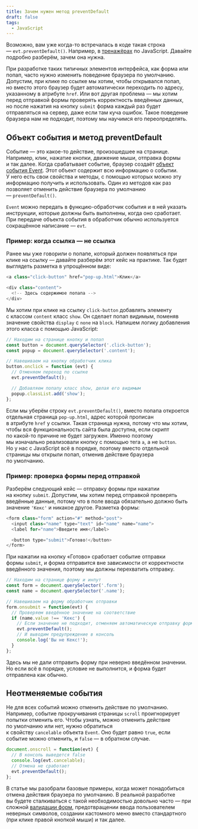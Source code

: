 ```yaml
---
title: Зачем нужен метод preventDefault
draft: false
tags:
  - JavaScript
---
```

Возможно, вам уже когда-то встречалась в коде такая строка — `evt.preventDefault()`. 
Например, в [тренажёрах](https://htmlacademy.ru/courses/basic-javascript) по JavaScript. Давайте подробно разберём, зачем она нужна.

При разработке таких типичных элементов интерфейса, как форма или попап, часто нужно изменить поведение браузера по умолчанию. Допустим, при клике по ссылке мы хотим, чтобы открывался попап, но вместо этого браузер будет автоматически переходить по адресу, указанному в атрибуте `href`. Или вот другая проблема — мы хотим перед отправкой формы проверять корректность введённых данных, но после нажатия на кнопку `submit` форма каждый раз будет отправляться на сервер, даже если там куча ошибок. Такое поведение браузера нам не подходит, поэтому мы научимся его переопределять.

## Объект события и метод preventDefault

Событие — это какое-то действие, произошедшее на странице. 
Например, клик, нажатие кнопки, движение мыши, отправка формы и так далее. Когда срабатывает событие, браузер создаёт [объект события Event](https://developer.mozilla.org/ru/docs/Web/API/Event). Этот объект содержит всю информацию о событии. У него есть свои свойства и методы, с помощью которых можно эту информацию получить и использовать. Один из методов как раз позволяет отменить действие браузера по умолчанию — `preventDefault()`.

`Event` можно передать в функцию-обработчик события и в ней указать инструкции, которые должны быть выполнены, когда оно сработает. При передаче объекта события в обработчик обычно используется сокращённое написание — `evt`.

### Пример: когда ссылка — не ссылка

Ранее мы уже говорили о попапе, который должен появляться при клике на ссылку — давайте разберём этот кейс на практике. Так будет выглядеть разметка в упрощённом виде:

```js
<a class="click-button" href="pop-up.html">Клик</a>

<div class="content">
  <!-- Здесь содержимое попапа -->
</div>
```

Мы хотим при клике на ссылку `click-button` добавлять элементу с классом `content` класс `show`. Он сделает попап видимым, поменяв значение свойства `display` с `none` на `block`. Напишем логику добавления этого класса с помощью JavaScript:

```js
// Находим на странице кнопку и попап
const button = document.querySelector('.click-button');
const popup = document.querySelector('.content');

// Навешиваем на кнопку обработчик клика
button.onclick = function (evt) {
  // Отменяем переход по ссылке
  evt.preventDefault();

  // Добавляем попапу класс show, делая его видимым
  popup.classList.add('show');
};
```

Если мы уберём строку `evt.preventDefault()`, вместо попапа откроется отдельная страница `pop-up.html`, адрес которой прописан в атрибуте `href` у ссылки. Такая страница нужна, потому что мы хотим, чтобы вся функциональность сайта была доступна, если скрипт по какой-то причине не будет загружен. Именно поэтому мы изначально реализовали кнопку с помощью тега `a`, а не `button`. Но у нас с JavaScript всё в порядке, поэтому вместо отдельной страницы мы открыли попап, отменив действие браузера по умолчанию.

### Пример: проверка формы перед отправкой

Разберём следующий кейс — отправку формы при нажатии на кнопку `submit`. Допустим, мы хотим перед отправкой проверять введённые данные, потому что в поле ввода обязательно должно быть значение `'Кекс'` и никакое другое. Разметка формы:

```js
<form class="form" action="#" method="post">
  <input class="name" type="text" id="name" name="name">
  <label for="name">Введите имя</label>

  <button type="submit">Готово!</button>
</form>
```

При нажатии на кнопку «Готово» сработает событие отправки формы `submit`, и форма отправится вне зависимости от корректности введённого значения, поэтому мы должны перехватить отправку.

```js
// Находим на странице форму и инпут
const form = document.querySelector('.form');
const name = document.querySelector('.name');

// Навешиваем на форму обработчик отправки 
form.onsubmit = function(evt) {
  // Проверяем введённое значение на соответствие
  if (name.value !== 'Кекс') {
    // Если значение не подходит, отменяем автоматическую отправку формы
    evt.preventDefault();
    // И выводим предупреждение в консоль
    console.log('Вы не Кекс!');
  }
};
```

Здесь мы не дали отправить форму при неверно введённом значении. Но если всё в порядке, условие не выполнится, и форма будет отправлена как обычно.

## Неотменяемые события

Не для всех событий можно отменить действие по умолчанию. 
Например, событие прокручивания страницы `scroll` проигнорирует попытки отменить его. Чтобы узнать, можно отменить действие по умолчанию или нет, нужно обратиться к свойству `cancelable` объекта `Event`. Оно будет равно `true`, если событие можно отменить, и `false` — в обратном случае.

```js
document.onscroll = function(evt) {
  // В консоль выведется false 
  console.log(evt.cancelable);
  // Отмена не сработает
  evt.preventDefault();
};
```

В статье мы разобрали базовые примеры, когда может понадобиться отмена действия браузера по умолчанию. В реальной разработке вы будете сталкиваться с такой необходимостью довольно часто — при сложной [валидации форм](https://htmlacademy.ru/blog/boost/frontend/form-validation-techniques), предотвращении ввода пользователем неверных символов, создании кастомного меню вместо стандартного (при клике правой кнопкой мыши) и так далее.